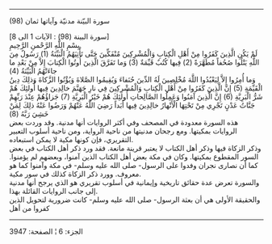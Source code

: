 ------------------------------------------------------------------------

(98) سورة البيّنة مدنيّة وآياتها ثمان  
  
\[سورة البينة (98) : الآيات 1 الى 8\]  
بِسْمِ اللَّهِ الرَّحْمنِ الرَّحِيمِ  
لَمْ يَكُنِ الَّذِينَ كَفَرُوا مِنْ أَهْلِ الْكِتابِ وَالْمُشْرِكِينَ مُنْفَكِّينَ حَتَّى تَأْتِيَهُمُ الْبَيِّنَةُ (1)
رَسُولٌ مِنَ اللَّهِ يَتْلُوا صُحُفاً مُطَهَّرَةً (2) فِيها كُتُبٌ قَيِّمَةٌ (3) وَما تَفَرَّقَ الَّذِينَ أُوتُوا
الْكِتابَ إِلاَّ مِنْ بَعْدِ ما جاءَتْهُمُ الْبَيِّنَةُ (4)  
وَما أُمِرُوا إِلاَّ لِيَعْبُدُوا اللَّهَ مُخْلِصِينَ لَهُ الدِّينَ حُنَفاءَ وَيُقِيمُوا الصَّلاةَ وَيُؤْتُوا
الزَّكاةَ وَذلِكَ دِينُ الْقَيِّمَةِ (5) إِنَّ الَّذِينَ كَفَرُوا مِنْ أَهْلِ الْكِتابِ وَالْمُشْرِكِينَ فِي نارِ
جَهَنَّمَ خالِدِينَ فِيها أُولئِكَ هُمْ شَرُّ الْبَرِيَّةِ (6) إِنَّ الَّذِينَ آمَنُوا وَعَمِلُوا الصَّالِحاتِ
أُولئِكَ هُمْ خَيْرُ الْبَرِيَّةِ (7) جَزاؤُهُمْ عِنْدَ رَبِّهِمْ جَنَّاتُ عَدْنٍ تَجْرِي مِنْ تَحْتِهَا الْأَنْهارُ
خالِدِينَ فِيها أَبَداً رَضِيَ اللَّهُ عَنْهُمْ وَرَضُوا عَنْهُ ذلِكَ لِمَنْ خَشِيَ رَبَّهُ (8)  
هذه السورة معدودة في المصحف وفي أكثر الروايات أنها مدنية. وقد وردت بعض
الروايات بمكيتها. ومع رجحان مدنيتها من ناحية الرواية، ومن ناحية أسلوب
التعبير التقريري، فإن كونها مكية لا يمكن استبعاده.  
وذكر الزكاة فيها وذكر أهل الكتاب لا يعتبر قرينة مانعة. فقد ورد ذكر أهل
الكتاب في بعض السور المقطوع بمكيتها. وكان في مكة بعض أهل الكتاب الذين
آمنوا، وبعضهم لم يؤمنوا. كما أن نصارى نجران وفدوا على الرسول- صلى الله
عليه وسلم- في مكة وآمنوا كما هو معروف. وورد ذكر الزكاة كذلك في سور
مكية.  
والسورة تعرض عدة حقائق تاريخية وإيمانية في أسلوب تقريري هو الذي يرجح
أنها مدنية إلى جانب الروايات القائلة بهذا.  
والحقيقة الأولى هي أن بعثة الرسول- صلى الله عليه وسلم- كانت ضرورية
لتحويل الذين كفروا من أهل

------------------------------------------------------------------------

الجزء: 6 ¦ الصفحة: 3947
